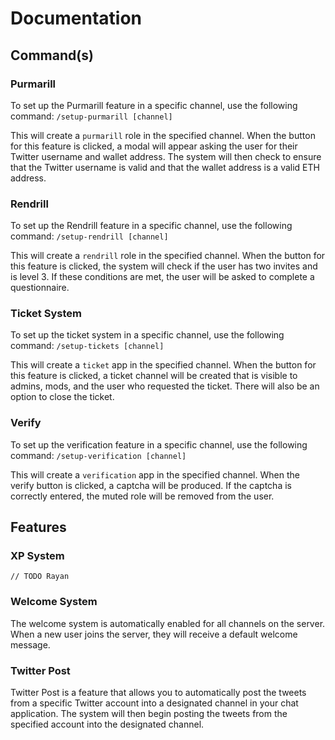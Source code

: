 # Documentation
## Command(s)
### Purmarill
To set up the Purmarill feature in a specific channel, use the following command:
```/setup-purmarill [channel]```

This will create a `purmarill` role in the specified channel. When the button for this feature is clicked, a modal will appear asking the user for their Twitter username and wallet address. The system will then check to ensure that the Twitter username is valid and that the wallet address is a valid ETH address.

### Rendrill

To set up the Rendrill feature in a specific channel, use the following command:
```/setup-rendrill [channel]```


This will create a `rendrill` role in the specified channel. When the button for this feature is clicked, the system will check if the user has two invites and is level 3. If these conditions are met, the user will be asked to complete a questionnaire.

### Ticket System

To set up the ticket system in a specific channel, use the following command:
```/setup-tickets [channel]```


This will create a `ticket` app in the specified channel. When the button for this feature is clicked, a ticket channel will be created that is visible to admins, mods, and the user who requested the ticket. There will also be an option to close the ticket.

### Verify

To set up the verification feature in a specific channel, use the following command:
```/setup-verification [channel]```


This will create a `verification` app in the specified channel. When the verify button is clicked, a captcha will be produced. If the captcha is correctly entered, the muted role will be removed from the user.

## Features

### XP System
    // TODO Rayan

### Welcome System

The welcome system is automatically enabled for all channels on the server. When a new user joins the server, they will receive a default welcome message.

### Twitter Post

Twitter Post is a feature that allows you to automatically post the tweets from a specific Twitter account into a designated channel in your chat application.
The system will then begin posting the tweets from the specified account into the designated channel.



